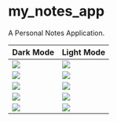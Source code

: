 # my_notes_app

A Personal Notes Application.

| Dark Mode                                                                                                                              | Light Mode                          |
| -------------------------------------------------------------------------------------------------------------------------------------- | --------------------------------------------------------------------------------------------------------------------------------------- |
| ![](https://github.com/rahulbarna00/mobile-applications/assets/97344601/0688a8e1-2a2d-422a-a13b-25bc1851c534)| ![](https://github.com/rahulbarna00/mobile-applications/assets/97344601/7202a020-df5b-49fb-af43-37f5bbfa3ea0) |
| ![](https://github.com/rahulbarna00/mobile-applications/assets/97344601/92b2c76d-4051-4e22-9134-aa73a8ea36ab) | ![](https://github.com/rahulbarna00/mobile-applications/assets/97344601/9edae610-bd47-4c26-b0a0-5aa762d13875) |
| ![](https://github.com/rahulbarna00/mobile-applications/assets/97344601/7829c9e9-37b7-4ee2-b06d-4c661554c971) | ![](https://github.com/rahulbarna00/mobile-applications/assets/97344601/0aa518a1-b59e-4761-b0ac-e0492ca388ce) |
| ![](https://github.com/rahulbarna00/mobile-applications/assets/97344601/052e30e3-3264-4434-b805-a4f2ed786d80) | ![](https://github.com/rahulbarna00/mobile-applications/assets/97344601/56a14412-c6b5-4f4b-ba75-eb114631b4a5) |
| ![](https://github.com/rahulbarna00/mobile-applications/assets/97344601/e42a5deb-78c7-4b3d-b431-493fe49d5887) | ![](https://github.com/rahulbarna00/mobile-applications/assets/97344601/ccf1186b-a0c4-42e5-b231-58ea136b4443) |
